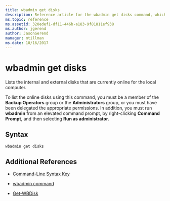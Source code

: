 ```yaml
---
title: wbadmin get disks
description: Reference article for the wbadmin get disks command, which lists the internal and external disks that are currently online for the local computer.
ms.topic: reference
ms.assetid: 320edef1-df11-446b-a183-9f81811ef938
ms.author: jgerend
author: JasonGerend
manager: mtillman
ms.date: 10/16/2017
---
```


# wbadmin get disks

Lists the internal and external disks that are currently online for the local computer.

To list the online disks using this command, you must be a member of the **Backup Operators** group or the **Administrators** group, or you must have been delegated the appropriate permissions. In addition, you must run **wbadmin** from an elevated command prompt, by right-clicking **Command Prompt**, and then selecting **Run as administrator**.

## Syntax

```
wbadmin get disks
```

## Additional References

- [Command-Line Syntax Key](command-line-syntax-key.md)

- [wbadmin command](wbadmin.md)

- [Get-WBDisk](/powershell/module/windowsserverbackup/Get-WBDisk)
